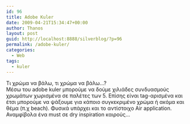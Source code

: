 ```yaml
---
id: 96
title: Adobe Kuler
date: 2009-04-21T15:34:47+00:00
author: Thanos
layout: post
guid: http://localhost:8888/silverblog/?p=96
permalink: /adobe-kuler/
categories:
  - Web
tags:
  - kuler
---
```

Τι χρώμα να βάλω, τι χρώμα να βάλω…?  
Μέσω του adobe kuler μπορούμε να δούμε χιλιάδες συνδυασμούς χρωμάτων χωρισμένα σε παλέτες των 5. Επίσης είναι tag-αρισμένα και έτσι μπορούμε να ψάξουμε για κάποιο συγκεκριμένο χρώμα ή ακόμα και θέμα (π.χ beach). Φυσικά υπάρχει και το αντίστοιχο Air application.  
Αναμφίβολα ένα must σε dry inspiration καιρούς…